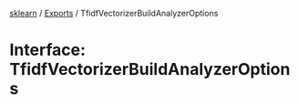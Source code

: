 [sklearn](../readme.md) / [Exports](../modules.md) / TfidfVectorizerBuildAnalyzerOptions

# Interface: TfidfVectorizerBuildAnalyzerOptions
